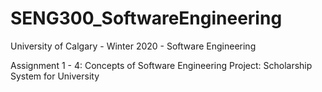 # SENG300_SoftwareEngineering
University of Calgary - Winter 2020 - Software Engineering

Assignment 1 - 4: Concepts of Software Engineering
Project: Scholarship System for University
